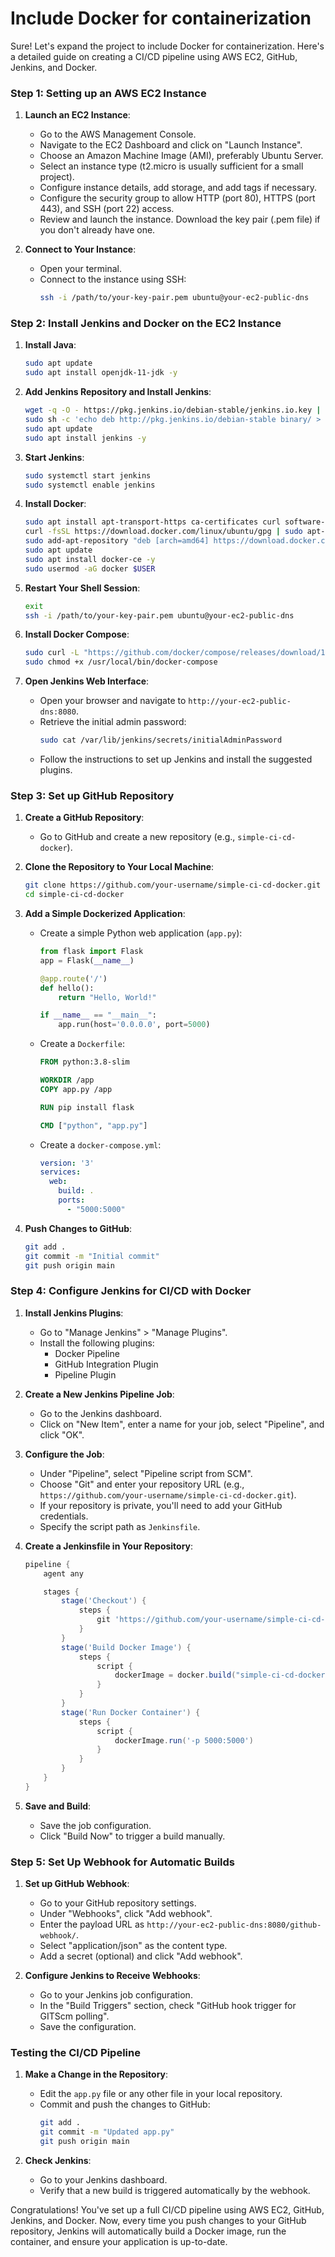 <h1>Include Docker for containerization</h1>

Sure! Let's expand the project to include Docker for containerization. Here's a detailed guide on creating a CI/CD pipeline using AWS EC2, GitHub, Jenkins, and Docker.

### Step 1: Setting up an AWS EC2 Instance

1. **Launch an EC2 Instance**:
   - Go to the AWS Management Console.
   - Navigate to the EC2 Dashboard and click on "Launch Instance".
   - Choose an Amazon Machine Image (AMI), preferably Ubuntu Server.
   - Select an instance type (t2.micro is usually sufficient for a small project).
   - Configure instance details, add storage, and add tags if necessary.
   - Configure the security group to allow HTTP (port 80), HTTPS (port 443), and SSH (port 22) access.
   - Review and launch the instance. Download the key pair (.pem file) if you don't already have one.

2. **Connect to Your Instance**:
   - Open your terminal.
   - Connect to the instance using SSH:
     ```bash
     ssh -i /path/to/your-key-pair.pem ubuntu@your-ec2-public-dns
     ```

### Step 2: Install Jenkins and Docker on the EC2 Instance

1. **Install Java**:
   ```bash
   sudo apt update
   sudo apt install openjdk-11-jdk -y
   ```

2. **Add Jenkins Repository and Install Jenkins**:
   ```bash
   wget -q -O - https://pkg.jenkins.io/debian-stable/jenkins.io.key | sudo apt-key add -
   sudo sh -c 'echo deb http://pkg.jenkins.io/debian-stable binary/ > /etc/apt/sources.list.d/jenkins.list'
   sudo apt update
   sudo apt install jenkins -y
   ```

3. **Start Jenkins**:
   ```bash
   sudo systemctl start jenkins
   sudo systemctl enable jenkins
   ```

4. **Install Docker**:
   ```bash
   sudo apt install apt-transport-https ca-certificates curl software-properties-common -y
   curl -fsSL https://download.docker.com/linux/ubuntu/gpg | sudo apt-key add -
   sudo add-apt-repository "deb [arch=amd64] https://download.docker.com/linux/ubuntu $(lsb_release -cs) stable"
   sudo apt update
   sudo apt install docker-ce -y
   sudo usermod -aG docker $USER
   ```

5. **Restart Your Shell Session**:
   ```bash
   exit
   ssh -i /path/to/your-key-pair.pem ubuntu@your-ec2-public-dns
   ```

6. **Install Docker Compose**:
   ```bash
   sudo curl -L "https://github.com/docker/compose/releases/download/1.29.2/docker-compose-$(uname -s)-$(uname -m)" -o /usr/local/bin/docker-compose
   sudo chmod +x /usr/local/bin/docker-compose
   ```

7. **Open Jenkins Web Interface**:
   - Open your browser and navigate to `http://your-ec2-public-dns:8080`.
   - Retrieve the initial admin password:
     ```bash
     sudo cat /var/lib/jenkins/secrets/initialAdminPassword
     ```
   - Follow the instructions to set up Jenkins and install the suggested plugins.

### Step 3: Set up GitHub Repository

1. **Create a GitHub Repository**:
   - Go to GitHub and create a new repository (e.g., `simple-ci-cd-docker`).

2. **Clone the Repository to Your Local Machine**:
   ```bash
   git clone https://github.com/your-username/simple-ci-cd-docker.git
   cd simple-ci-cd-docker
   ```

3. **Add a Simple Dockerized Application**:
   - Create a simple Python web application (`app.py`):
     ```python
     from flask import Flask
     app = Flask(__name__)

     @app.route('/')
     def hello():
         return "Hello, World!"

     if __name__ == "__main__":
         app.run(host='0.0.0.0', port=5000)
     ```

   - Create a `Dockerfile`:
     ```Dockerfile
     FROM python:3.8-slim

     WORKDIR /app
     COPY app.py /app

     RUN pip install flask

     CMD ["python", "app.py"]
     ```

   - Create a `docker-compose.yml`:
     ```yaml
     version: '3'
     services:
       web:
         build: .
         ports:
           - "5000:5000"
     ```

4. **Push Changes to GitHub**:
   ```bash
   git add .
   git commit -m "Initial commit"
   git push origin main
   ```

### Step 4: Configure Jenkins for CI/CD with Docker

1. **Install Jenkins Plugins**:
   - Go to "Manage Jenkins" > "Manage Plugins".
   - Install the following plugins:
     - Docker Pipeline
     - GitHub Integration Plugin
     - Pipeline Plugin

2. **Create a New Jenkins Pipeline Job**:
   - Go to the Jenkins dashboard.
   - Click on "New Item", enter a name for your job, select "Pipeline", and click "OK".

3. **Configure the Job**:
   - Under "Pipeline", select "Pipeline script from SCM".
   - Choose "Git" and enter your repository URL (e.g., `https://github.com/your-username/simple-ci-cd-docker.git`).
   - If your repository is private, you'll need to add your GitHub credentials.
   - Specify the script path as `Jenkinsfile`.

4. **Create a Jenkinsfile in Your Repository**:
   ```groovy
   pipeline {
       agent any

       stages {
           stage('Checkout') {
               steps {
                   git 'https://github.com/your-username/simple-ci-cd-docker.git'
               }
           }
           stage('Build Docker Image') {
               steps {
                   script {
                       dockerImage = docker.build("simple-ci-cd-docker")
                   }
               }
           }
           stage('Run Docker Container') {
               steps {
                   script {
                       dockerImage.run('-p 5000:5000')
                   }
               }
           }
       }
   }
   ```

5. **Save and Build**:
   - Save the job configuration.
   - Click "Build Now" to trigger a build manually.

### Step 5: Set Up Webhook for Automatic Builds

1. **Set up GitHub Webhook**:
   - Go to your GitHub repository settings.
   - Under "Webhooks", click "Add webhook".
   - Enter the payload URL as `http://your-ec2-public-dns:8080/github-webhook/`.
   - Select "application/json" as the content type.
   - Add a secret (optional) and click "Add webhook".

2. **Configure Jenkins to Receive Webhooks**:
   - Go to your Jenkins job configuration.
   - In the "Build Triggers" section, check "GitHub hook trigger for GITScm polling".
   - Save the configuration.

### Testing the CI/CD Pipeline

1. **Make a Change in the Repository**:
   - Edit the `app.py` file or any other file in your local repository.
   - Commit and push the changes to GitHub:
     ```bash
     git add .
     git commit -m "Updated app.py"
     git push origin main
     ```

2. **Check Jenkins**:
   - Go to your Jenkins dashboard.
   - Verify that a new build is triggered automatically by the webhook.

Congratulations! You've set up a full CI/CD pipeline using AWS EC2, GitHub, Jenkins, and Docker. Now, every time you push changes to your GitHub repository, Jenkins will automatically build a Docker image, run the container, and ensure your application is up-to-date.
